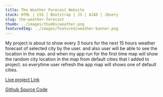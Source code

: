 ```yaml
---
title: The Weather Forecast Website
stack: HTML | CSS | Bootstrap | JS | AJAX | JQuery 
slug: the-weather-forecast
thumb: ../images/thumbs/weather.png
featuredImg: ../images/featured/weather-banner.png
---
```


My project is about to show every 3 hours for the next 15 hours weather forecast of selected city by the user. and also user will be able to see the location in the map. and when my app run for the first time map will show the random city location in the map from default cities that I added to project. so everytime user refresh the app map will shows one of default cities.

[Live project Link](https://avisa-ga.github.io/first-web-app-project/)

[Github Source Code](https://github.com/Avisa-GA/first-web-app-project)